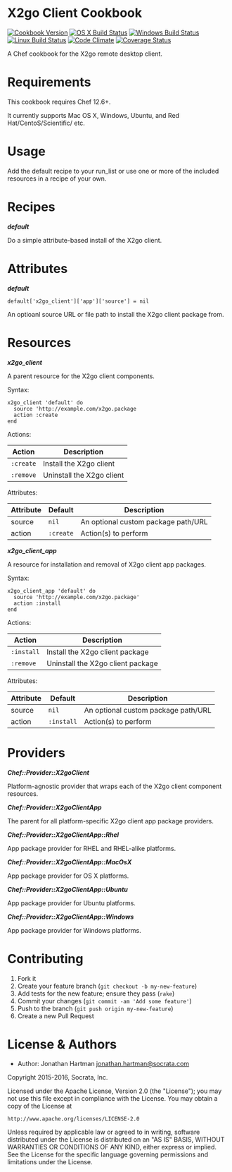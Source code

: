 X2go Client Cookbook
====================
[![Cookbook Version](https://img.shields.io/cookbook/v/x2go-client.svg)][cookbook]
[![OS X Build Status](https://img.shields.io/travis/socrata-cookbooks/x2go-client.svg)][travis]
[![Windows Build Status](https://img.shields.io/appveyor/ci/socrata-cookbooks/x2go-client.svg)][appveyor]
[![Linux Build Status](https://img.shields.io/circleci/project/socrata-cookbooks/x2go-client.svg)][circle]
[![Code Climate](https://img.shields.io/codeclimate/github/socrata-cookbooks/x2go-client.svg)][codeclimate]
[![Coverage Status](https://img.shields.io/coveralls/socrata-cookbooks/x2go-client.svg)][coveralls]

[cookbook]: https://supermarket.chef.io/cookbooks/x2go-client
[travis]: https://travis-ci.org/socrata-cookbooks/x2go-client
[appveyor]: https://ci.appveyor.com/project/socrata-cookbooks/x2go-client
[circle]: https://circleci.com/gh/socrata-cookbooks/x2go-client
[codeclimate]: https://codeclimate.com/github/socrata-cookbooks/x2go-client
[coveralls]: https://coveralls.io/r/socrata-cookbooks/x2go-client

A Chef cookbook for the X2go remote desktop client.

Requirements
============

This cookbook requires Chef 12.6+.

It currently supports Mac OS X, Windows, Ubuntu, and Red Hat/CentoS/Scientific/
etc.

Usage
=====

Add the default recipe to your run_list or use one or more of the included
resources in a recipe of your own.

Recipes
=======

***default***

Do a simple attribute-based install of the X2go client.

Attributes
==========

***default***

    default['x2go_client']['app']['source'] = nil

An optioanl source URL or file path to install the X2go client package from.

Resources
=========

***x2go_client***

A parent resource for the X2go client components.

Syntax:

    x2go_client 'default' do
      source 'http://example.com/x2go.package
      action :create
    end

Actions:

| Action    | Description               |
|-----------|---------------------------|
| `:create` | Install the X2go client   |
| `:remove` | Uninstall the X2go client |

Attributes:

| Attribute | Default   | Description                         |
|-----------|-----------|-------------------------------------|
| source    | `nil`     | An optional custom package path/URL |
| action    | `:create` | Action(s) to perform                |

***x2go_client_app***

A resource for installation and removal of X2go client app packages.

Syntax:

    x2go_client_app 'default' do
      source 'http://example.com/x2go.package'
      action :install
    end

Actions:

| Action     | Description                       |
|------------|-----------------------------------|
| `:install` | Install the X2go client package   |
| `:remove`  | Uninstall the X2go client package |

Attributes:

| Attribute | Default    | Description                         |
|-----------|------------|-------------------------------------|
| source    | `nil`      | An optional custom package path/URL |
| action    | `:install` | Action(s) to perform                |

Providers
=========

***Chef::Provider::X2goClient***

Platform-agnostic provider that wraps each of the X2go client component
resources.

***Chef::Provider::X2goClientApp***

The parent for all platform-specific X2go client app package providers.

***Chef::Provider::X2goClientApp::Rhel***

App package provider for RHEL and RHEL-alike platforms.

***Chef::Provider::X2goClientApp::MacOsX***

App package provider for OS X platforms.

***Chef::Provider::X2goClientApp::Ubuntu***

App package provider for Ubuntu platforms.


***Chef::Provider::X2goClientApp::Windows***

App package provider for Windows platforms.

Contributing
============

1. Fork it
2. Create your feature branch (`git checkout -b my-new-feature`)
3. Add tests for the new feature; ensure they pass (`rake`)
4. Commit your changes (`git commit -am 'Add some feature'`)
5. Push to the branch (`git push origin my-new-feature`)
6. Create a new Pull Request

License & Authors
=================
- Author: Jonathan Hartman <jonathan.hartman@socrata.com>

Copyright 2015-2016, Socrata, Inc.

Licensed under the Apache License, Version 2.0 (the "License");
you may not use this file except in compliance with the License.
You may obtain a copy of the License at

    http://www.apache.org/licenses/LICENSE-2.0

Unless required by applicable law or agreed to in writing, software
distributed under the License is distributed on an "AS IS" BASIS,
WITHOUT WARRANTIES OR CONDITIONS OF ANY KIND, either express or implied.
See the License for the specific language governing permissions and
limitations under the License.
